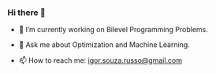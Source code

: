 ### Hi there 👋


- 🔭 I’m currently working on Bilevel Programming Problems.
- 💬 Ask me about Optimization and Machine Learning.

- 📫 How to reach me: igor.souza.russo@gmail.com
